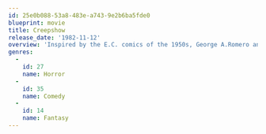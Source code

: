 ```yaml
---
id: 25e0b088-53a8-483e-a743-9e2b6ba5fde0
blueprint: movie
title: Creepshow
release_date: '1982-11-12'
overview: 'Inspired by the E.C. comics of the 1950s, George A.Romero and Stephen King bring five tales of terror to the screen.'
genres:
  -
    id: 27
    name: Horror
  -
    id: 35
    name: Comedy
  -
    id: 14
    name: Fantasy
---
```

